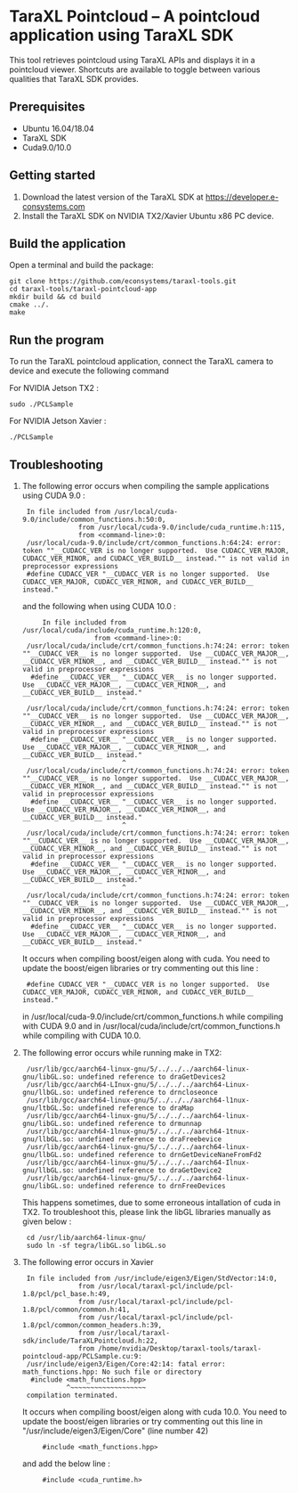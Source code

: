 # TaraXL Pointcloud – A pointcloud application using TaraXL SDK

This tool retrieves pointcloud using TaraXL APIs and displays it in a pointcloud viewer. Shortcuts are available to toggle between various qualities that TaraXL SDK provides.

## Prerequisites

- Ubuntu 16.04/18.04
- TaraXL SDK
- Cuda9.0/10.0

## Getting started

1. Download the latest version of the TaraXL SDK at https://developer.e-consystems.com
2. Install the TaraXL SDK on NVIDIA TX2/Xavier Ubuntu x86 PC device.

## Build the application

Open a terminal and build the package:

    git clone https://github.com/econsystems/taraxl-tools.git
    cd taraxl-tools/taraxl-pointcloud-app
    mkdir build && cd build
    cmake ../.
    make

## Run the program

To run the TaraXL pointcloud application, connect the TaraXL camera to device and execute the following command

For NVIDIA Jetson TX2 : 

    sudo ./PCLSample
For NVIDIA Jetson Xavier : 

    ./PCLSample

## Troubleshooting
1. The following error occurs when compiling the sample applications using CUDA 9.0 :

        In file included from /usr/local/cuda-9.0/include/common_functions.h:50:0,
                     from /usr/local/cuda-9.0/include/cuda_runtime.h:115,
                     from <command-line>:0:
        /usr/local/cuda-9.0/include/crt/common_functions.h:64:24: error: token ""__CUDACC_VER is no longer supported.  Use CUDACC_VER_MAJOR, CUDACC_VER_MINOR, and CUDACC_VER_BUILD__ instead."" is not valid in preprocessor expressions
        #define CUDACC_VER "__CUDACC_VER is no longer supported.  Use CUDACC_VER_MAJOR, CUDACC_VER_MINOR, and CUDACC_VER_BUILD__ instead."
    
    and the following when using CUDA 10.0 : 
    
            In file included from /usr/local/cuda/include/cuda_runtime.h:120:0,
                         from <command-line>:0:
        /usr/local/cuda/include/crt/common_functions.h:74:24: error: token ""__CUDACC_VER__ is no longer supported.  Use __CUDACC_VER_MAJOR__, __CUDACC_VER_MINOR__, and __CUDACC_VER_BUILD__ instead."" is not valid in preprocessor expressions
         #define __CUDACC_VER__ "__CUDACC_VER__ is no longer supported.  Use __CUDACC_VER_MAJOR__, __CUDACC_VER_MINOR__, and __CUDACC_VER_BUILD__ instead."
                                ^
        /usr/local/cuda/include/crt/common_functions.h:74:24: error: token ""__CUDACC_VER__ is no longer supported.  Use __CUDACC_VER_MAJOR__, __CUDACC_VER_MINOR__, and __CUDACC_VER_BUILD__ instead."" is not valid in preprocessor expressions
         #define __CUDACC_VER__ "__CUDACC_VER__ is no longer supported.  Use __CUDACC_VER_MAJOR__, __CUDACC_VER_MINOR__, and __CUDACC_VER_BUILD__ instead."
                                ^
        /usr/local/cuda/include/crt/common_functions.h:74:24: error: token ""__CUDACC_VER__ is no longer supported.  Use __CUDACC_VER_MAJOR__, __CUDACC_VER_MINOR__, and __CUDACC_VER_BUILD__ instead."" is not valid in preprocessor expressions
         #define __CUDACC_VER__ "__CUDACC_VER__ is no longer supported.  Use __CUDACC_VER_MAJOR__, __CUDACC_VER_MINOR__, and __CUDACC_VER_BUILD__ instead."
                                ^
        /usr/local/cuda/include/crt/common_functions.h:74:24: error: token ""__CUDACC_VER__ is no longer supported.  Use __CUDACC_VER_MAJOR__, __CUDACC_VER_MINOR__, and __CUDACC_VER_BUILD__ instead."" is not valid in preprocessor expressions
         #define __CUDACC_VER__ "__CUDACC_VER__ is no longer supported.  Use __CUDACC_VER_MAJOR__, __CUDACC_VER_MINOR__, and __CUDACC_VER_BUILD__ instead."
                                ^
        /usr/local/cuda/include/crt/common_functions.h:74:24: error: token ""__CUDACC_VER__ is no longer supported.  Use __CUDACC_VER_MAJOR__, __CUDACC_VER_MINOR__, and __CUDACC_VER_BUILD__ instead."" is not valid in preprocessor expressions
         #define __CUDACC_VER__ "__CUDACC_VER__ is no longer supported.  Use __CUDACC_VER_MAJOR__, __CUDACC_VER_MINOR__, and __CUDACC_VER_BUILD__ instead."
    It occurs when compiling boost/eigen along with cuda. You need to update the boost/eigen libraries or try commenting out this line :
        
        #define CUDACC_VER "__CUDACC_VER is no longer supported.  Use CUDACC_VER_MAJOR, CUDACC_VER_MINOR, and CUDACC_VER_BUILD__ instead."
        
    in /usr/local/cuda-9.0/include/crt/common_functions.h while compiling with CUDA 9.0 and in /usr/local/cuda/include/crt/common_functions.h while compiling with CUDA 10.0.

2. The following error occurs while running make in TX2:

        /usr/lib/gcc/aarch64-linux-gnu/5/../../../aarch64-linux-gnu/libGL.so: undefined reference to draGetDevices2
        /usr/lib/gcc/aarch64-LInux-gnu/5/../../../aarch64-Linux-gnu/llbGL.so: undefined reference to drncloseonce 
        /usr/lib/gcc/aarch64-linux-gnu/5/../../../aarch64-l1nux-gnu/ltbGL.So: undefined reference to draMap 
        /usr/lib/gcc/aarch64-linux-gnu/5/../../../aarch64-linux-gnu/libGL.so: undefined reference to drmunnap
        /usr/lib/gcc/aarch64-1lnux-gnu/5/../../../aarch64-1tnux-gnu/llbGL.so: undefined reference to draFreebevice
        /usr/lib/gcc/aarch64-linux-gnu/5/../../../aarch64-linux-gnu/llbGL.so: undefined reference to drnGetDeviceNaneFromFd2
        /usr/lib/gcc/aarch64-linux-gnu/5/../../../aarch64-Ilnux-gnu/llbGL.so: undefined reference to draGetDevice2
        /usr/lib/gcc/aarch64-linux-gnu/5/../../../aarch64-linux-gnu/libGL.so: undefined reference to drnFreeDevices
    This happens sometimes, due to some erroneous intallation of cuda in TX2. To troubleshoot this, please link the libGL libraries manually as given below :
    
        cd /usr/lib/aarch64-linux-gnu/
        sudo ln -sf tegra/libGL.so libGL.so
3. The following error occurs in Xavier

        In file included from /usr/include/eigen3/Eigen/StdVector:14:0,
                     from /usr/local/taraxl-pcl/include/pcl-1.8/pcl/pcl_base.h:49,
                     from /usr/local/taraxl-pcl/include/pcl-1.8/pcl/common/common.h:41,
                     from /usr/local/taraxl-pcl/include/pcl-1.8/pcl/common/common_headers.h:39,
                     from /usr/local/taraxl-sdk/include/TaraXLPointcloud.h:22,
                     from /home/nvidia/Desktop/taraxl-tools/taraxl-pointcloud-app/PCLSample.cu:9:
        /usr/include/eigen3/Eigen/Core:42:14: fatal error: math_functions.hpp: No such file or directory
         #include <math_functions.hpp>
                  ^~~~~~~~~~~~~~~~~~~~
        compilation terminated.
    It occurs when compiling boost/eigen along with cuda 10.0. You need to update the boost/eigen libraries or try commenting out this line in "/usr/include/eigen3/Eigen/Core" (line number 42)
    
            #include <math_functions.hpp>
            
    and add the below line :

            #include <cuda_runtime.h>
